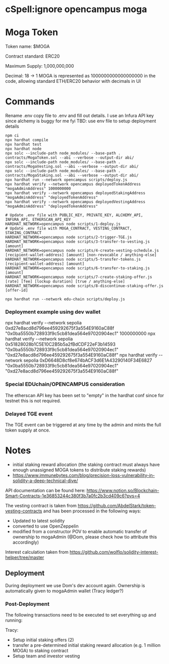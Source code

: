 # cSpell:ignore opencampus moga

# Moga Token

Token name: $MOGA

Contract standard: ERC20

Maximum Supply: 1,000,000,000

Decimal: 18 -> 1 MOGA is represented as 1000000000000000000 in the code, allowing standard ETH/ERC20 behavior with decimals in UI

# Commands

Rename .env copy file to .env and fill out details. I use an Infura API key since alchemy is buggy for me fyi
TBD: use env file to setup deployment details

```shell
npm ci
npx hardhat compile
npx hardhat test
npx hardhat node
npx solc --include-path node_modules/ --base-path . contracts/MogaToken.sol --abi --verbose --output-dir abi/
npx solc --include-path node_modules/ --base-path . contracts/MogaVesting.sol --abi --verbose --output-dir abi/
npx solc --include-path node_modules/ --base-path . contracts/MogaStaking.sol --abi --verbose --output-dir abi/
npx hardhat run --network opencampus scripts/deploy.js
npx hardhat verify --network opencampus deployedTokenAddress "mogaAdminAddress" 1000000000
npx hardhat verify --network opencampus deployedStakingAddress "mogaAdminAddress" "deployedTokenAddress"
npx hardhat verify --network opencampus deployedVestingAddress "mogaAdminAddress" "deployedTokenAddress"
```

```shell
# Update .env file with PUBLIC_KEY, PRIVATE_KEY, ALCHEMY_API, INFURA_API, ETHERSCAN_API_KEY
HARDHAT_NETWORK=opencampus node scripts/1-deploy.js
# Update .env file with MOGA_CONTRACT, VESTING_CONTRACT, STAKING_CONTRACT
HARDHAT_NETWORK=opencampus node scripts/2-trigger-TGE.js
HARDHAT_NETWORK=opencampus node scripts/3-transfer-to-vesting.js [amount]
HARDHAT_NETWORK=opencampus node scripts/4-create-vesting-schedule.js [recipient-wallet-address] [amount] [non-revocable / anything-else]
HARDHAT_NETWORK=opencampus node scripts/5-transfer-tokens.js [recipient-wallet-address] [amount]
HARDHAT_NETWORK=opencampus node scripts/6-transfer-to-staking.js [amount]
HARDHAT_NETWORK=opencampus node scripts/7-create-staking-offer.js [rate] [fee] [lockup duration] [true / anything-else]
HARDHAT_NETWORK=opencampus node scripts/8-discontinue-staking-offer.js [offer-id]
```

```shell
npx hardhat run --network edu-chain scripts/deploy.js
```

### Deployment example using dev wallet

npx hardhat verify --network sepolia 0xd27e8acd8d796ee459292675f3a554E9160aC88f "0x0ba5550b728933f9c5cb81dea564e97020904ec1" 1000000000
npx hardhat verify --network sepolia 0x51828028b1C5E10C2B5b5a2fBdCDF22eF3b14593 "0x0ba5550b728933f9c5cb81dea564e97020904ec1" "0xd27e8acd8d796ee459292675f3a554E9160aC88f"
npx hardhat verify --network sepolia 0xD6648D8cf8e674bACF3d6E1A43290140F34E6827 "0x0ba5550b728933f9c5cb81dea564e97020904ec1" "0xd27e8acd8d796ee459292675f3a554E9160aC88f"

### Special EDUchain/OPENCAMPUS consideration

The etherscan API key has been set to "empty" in the hardhat conf since for testnet this is not required.

### Delayed TGE event

The TGE event can be triggered at any time by the admin and mints the full token supply at once.

# Notes

-   initial staking reward allocation (the staking contract must always have enough unassigned MOGA tokens to distribute staking rewards)
-   https://www.immunebytes.com/blog/precision-loss-vulnerability-in-solidity-a-deep-technical-dive/

API documentation can be found here: https://www.notion.so/Blockchain-Smart-Contracts-1e36853244c380f3b7a0fc2b3cd409c6?pvs=4

The vesting contract is taken from https://github.com/AbdelStark/token-vesting-contracts and has been processed in the following ways:

-   Updated to latest solidity
-   converted to use OpenZeppelin
-   modified from a constructor POV to enable automatic transfer of ownership to mogaAdmin (@Dom, please check how tio attribute this accordingly)

Interest calculation taken from https://github.com/wolflo/solidity-interest-helper/tree/master

## Deployment

During deployment we use Dom's dev account again. Ownership is automatically given to mogaAdmin wallet (Tracy ledger?)

### Post-Deployment

The following transactions need to be executed to set everything up and running:

Tracy:

-   Setup initial staking offers (2)
-   transfer a pre-determined initial staking reward allocation (e.g. 1 million MOGA) to staking contract
-   Setup team and investor vesting
